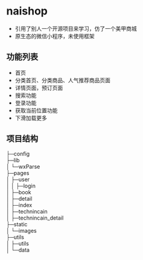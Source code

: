 # naishop

* 引用了别人一个开源项目来学习，仿了一个美甲商城  
* 原生态的微信小程序，未使用框架

## 功能列表

* 首页  
* 分类首页、分类商品、人气推荐商品页面  
* 详情页面，预订页面  
* 搜索功能  
* 登录功能  
* 获取当前位置功能  
* 下滑加载更多

## 项目结构
├─config                
├─lib  
│  └─wxParse  
├─pages  
│  ├─user  
│  │  ├─login    
│  ├─book  
│  ├─detail  
│  ├─index  
│  ├─technincain  
│  ├─technincain_detail  
├─static  
│  └─images  
├─utils  
│  ├─utils  
│  └─data    

